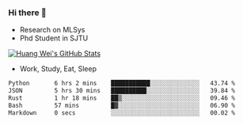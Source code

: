 ### Hi there 👋
- Research on MLSys
- Phd Student in SJTU
  
[![Huang Wei's GitHub Stats](https://github-readme-stats.vercel.app/api?username=huangwei021230&theme=tokyonight)](https://github.com/anuraghazra/github-readme-stats)

- Work, Study, Eat, Sleep


<!--START_SECTION:waka-->

```txt
Python       6 hrs 2 mins    ███████████░░░░░░░░░░░░░░   43.74 %
JSON         5 hrs 30 mins   ██████████░░░░░░░░░░░░░░░   39.84 %
Rust         1 hr 18 mins    ██▒░░░░░░░░░░░░░░░░░░░░░░   09.46 %
Bash         57 mins         █▓░░░░░░░░░░░░░░░░░░░░░░░   06.90 %
Markdown     0 secs          ░░░░░░░░░░░░░░░░░░░░░░░░░   00.02 %
```

<!--END_SECTION:waka-->
